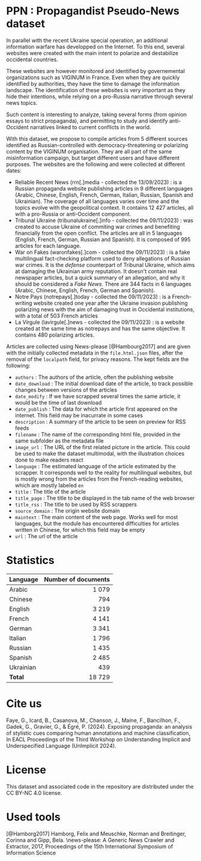 # PPN : Propagandist Pseudo-News dataset

In parallel with the recent Ukraine special operation, an additional information warfare has developped on the Internet. To this end, several websites were created with the main intent to polarize and destabilize occidental countries.

These websites are however monitored and identified by governemental organizations such as VIGINUM in France. Even when they are quickly identified by authorities, they have the time to damage the information landscape. The identification of these websites is very important as they hide their intentions, while relying on a pro-Russia narrative through several news topics.

Such content is interesting to analyze, taking several forms (from opinion essays to strict propaganda), and permitting to study and identify anti-Occident narratives linked to current conflicts in the world.

With this dataset, we propose to compile articles from 5 different sources identified as Russian-controlled with democracy-threatening or polarizing content by the VIGINUM organisation. They are all part of the same misinformation campaign, but target different users and have different purposes. The websites are the following and were collected at different dates:

 - Reliable Recent News (rrn[.]media - collected the 13/09/2023) : is a Russian propaganda website publishing articles in 9 different languages (Arabic, Chinese, English, French, German, Italian, Russian, Spanish and Ukrainian). The coverage of all languages varies over time and the topics evolve with the geopolitical context. It contains 12 427 articles, all with a pro-Russia or anti-Occident component.
  - Tribunal Ukraine (tribunalukraine[.]info - collected the 09/11/2023) : was created to accuse Ukraine of commiting war crimes and benefiting financially from the open conflict. The articles are all in 5 languages (English, French, German, Russian and Spanish). It is composed of 995 articles for each language.
  - War on Fakes (waronfakes[.]com - collected the 09/11/2023) : is a fake multilingual fact-checking platform used to deny allegations of Russian war crimes. It is the _defense_ counterpart of Tribunal Ukraine, which aims at damaging the Ukrainian army reputation. It doesn't contain real newspaper articles, but a quick summary of an allegation, and why it should be considered a _Fake News_. There are 344 facts in 6 languages (Arabic, Chinese, English, French, German and Spanish).
  - Notre Pays (notrepays[.]today - collected the 09/11/2023) : is a French-writing website created one year after the Ukraine invasion publishing polarizing news with the aim of damaging trust in Occidental institutions, with a total of 503 French articles
  - La Virgule (lavirgule[.]news - collected the 09/11/2023) : is a website created at the same time as notrepays and has the same objective. It contains 480 polarizing articles.

Articles are collected using News-please [@Hambourg2017] and are given with the initially collected metadata in the `file.html.json` files, after the removal of the `localpath` field, for privacy reasons. The kept fields are the following:

- `authors` : The authors of the article, often the publishing website
- `date_download` : The initial download date of the article, to track possible changes between versions of the articles
- `date_modify` : If we have scrapped several times the same article, it would be the time of last download
- `date_publish` : The data for which the article first appeared on the internet. This field may be inacurrate in some cases
- `description` : A summary of the article to be seen on preview for RSS feeds
- `filename` : The name of the corresponding html file, provided in the same subfolder as the metadata file
- `image_url` : The URL of the first related picture in the article. This could be used to make the dataset multimodal, with the illustration choices done to make readers react
- `language` : The estimated language of the article estimated by the scrapper. It corresponds well to the reality for multilingual websites, but is mostly wrong from the articles from the French-reading websites, which are mostly labeled `en`
- `title` : The title of the article
- `title_page` : The title to be displayed in the tab name of the web browser
- `title_rss` : The title to be used by RSS scrappers
- `source_domain` : The origin website domain
- `maintext` : The main content of the web page. Works well for most languages, but the module has encountered difficulties for articles written in Chinese, for which this field may be empty
- `url` : The url of the article


# Statistics

| Language | Number of documents
|---|--:
| Arabic |   1 079
| Chinese |   794
|English |   3 219
| French |   4 141
| German |   3 341
|Italian |   1 796
|Russian |   1 435
| Spanish |   2 485
| Ukrainian |   439
| **Total** |   18 729

# Cite us

Faye, G., Icard, B., Casanova, M., Chanson, J., Maine, F., Bancilhon, F., Gadek, G., Gravier, G., & Égré, P. (2024). Exposing propaganda: an analysis of stylistic cues comparing human annotations and machine classification, In EACL Proceedings of the Third Workshop on Understanding Implicit and Underspecified Language (UnImplicit 2024).

# License

This dataset and associated code in the repository are distributed under the CC BY-NC 4.0 license.

# Used tools

[@Hamborg2017] Hamborg, Felix and Meuschke, Norman and Breitinger, Corinna and Gipp, Bela. \news-please: A Generic News Crawler and Extractor\, 2017, Proceedings of the 15th International Symposium of Information Science
